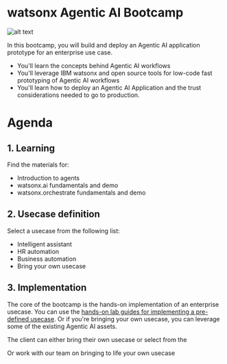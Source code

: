 # watsonx Agentic AI Bootcamp

![alt text](img/agentic-bootcamp.png)

In this bootcamp, you will build and deploy an Agentic AI application prototype for an enterprise use case.

- You'll learn the concepts behind Agentic AI workflows
- You'll leverage IBM watsonx and open source tools for low-code fast prototyping of Agentic AI workflows
- You'll learn how to deploy an Agentic AI Application and the trust considerations needed to go to production.

# Agenda

## 1. Learning
Find the materials for:
- Introduction to agents
- watsonx.ai fundamentals and demo
- watsonx.orchestrate fundamentals and demo

## 2. Usecase definition
Select a usecase from the following list:
- Intelligent assistant
- HR automation
- Business automation
- Bring your own usecase

## 3. Implementation

The core of the bootcamp is the hands-on implementation of an enterprise usecase. You can use the [hands-on lab guides for implementing a pre-defined usecase](https://github.ibm.com/skol/agentic-ai-client-bootcamp/tree/main/usecases). Or if you're bringing your own usecase, you can leverage some of the existing Agentic AI assets.

The client can either bring their own usecase or select from the 

Or work with our team on bringing to life your own usecase

